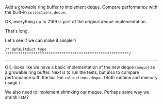 Add a growable ring buffer to implement deque.  Compare performance with the built-in `collections.deque`.

OK, everything up to 2199 is part of the original deque implementation.

That's long.

Let's see if we can make it simpler?

```
/* defaultdict type *********************************************************/
```

---

OK, looks like we have a basic implementation of the new deque (`meque`) as a growable ring buffer.  Next is to run the tests, but also to compare performance with the built-in `collections.deque`.  (Both runtime and memory usage.)

We also need to implement shrinking our meque.  Perhaps same way we shrink lists?
